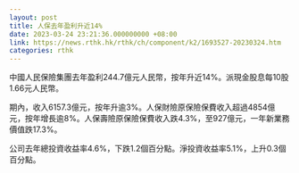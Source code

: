 ```yaml
---
layout: post
title: 人保去年盈利升近14%
date: 2023-03-24 23:21:36.000000000 +08:00
link: https://news.rthk.hk/rthk/ch/component/k2/1693527-20230324.htm
categories: rthk
---
```


中國人民保險集團去年盈利244.7億元人民幣，按年升近14%。派現金股息每10股1.66元人民幣。

期內，收入6157.3億元，按年升逾3%。人保財險原保險保費收入超過4854億元，按年增長逾8%。人保壽險原保險保費收入跌4.3%，至927億元，一年新業務價值跌17.3%。

公司去年總投資收益率4.6%，下跌1.2個百分點。淨投資收益率5.1%，上升0.3個百分點。
